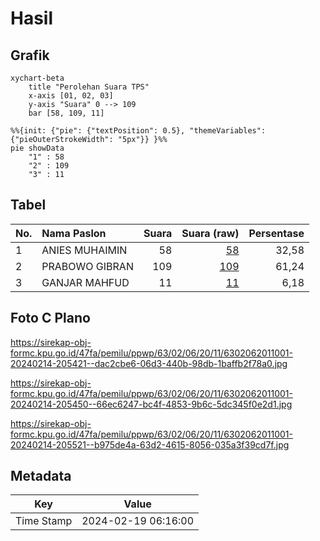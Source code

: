 # Hasil

## Grafik

```mermaid
xychart-beta
    title "Perolehan Suara TPS"
    x-axis [01, 02, 03]
    y-axis "Suara" 0 --> 109
    bar [58, 109, 11]
```

```mermaid
%%{init: {"pie": {"textPosition": 0.5}, "themeVariables": {"pieOuterStrokeWidth": "5px"}} }%%
pie showData
    "1" : 58
    "2" : 109
    "3" : 11
```

## Tabel

| No. | Nama Paslon    | Suara | Suara (raw) | Persentase |
|:--- |:-------------- | -----:| -----------:| ----------:|
| 1   | ANIES MUHAIMIN | 58    | [58][p-1]   | 32,58      |
| 2   | PRABOWO GIBRAN | 109   | [109][p-2]  | 61,24      |
| 3   | GANJAR MAHFUD  | 11    | [11][p-3]   | 6,18       |


[p-1]: https://github.com/gigit-pemilu/pemilu-2024-63-kalimantan-selatan/blob/main/pilpres/hitung-suara/sub/63-kalimantan-selatan/sub/02-kotabaru/sub/06-pulaulaut-utara/sub/2011-stagen/sub/001-tps/sub/paslon-1.txt
[p-2]: https://github.com/gigit-pemilu/pemilu-2024-63-kalimantan-selatan/blob/main/pilpres/hitung-suara/sub/63-kalimantan-selatan/sub/02-kotabaru/sub/06-pulaulaut-utara/sub/2011-stagen/sub/001-tps/sub/paslon-2.txt
[p-3]: https://github.com/gigit-pemilu/pemilu-2024-63-kalimantan-selatan/blob/main/pilpres/hitung-suara/sub/63-kalimantan-selatan/sub/02-kotabaru/sub/06-pulaulaut-utara/sub/2011-stagen/sub/001-tps/sub/paslon-3.txt

## Foto C Plano

https://sirekap-obj-formc.kpu.go.id/47fa/pemilu/ppwp/63/02/06/20/11/6302062011001-20240214-205421--dac2cbe6-06d3-440b-98db-1baffb2f78a0.jpg

https://sirekap-obj-formc.kpu.go.id/47fa/pemilu/ppwp/63/02/06/20/11/6302062011001-20240214-205450--66ec6247-bc4f-4853-9b6c-5dc345f0e2d1.jpg

https://sirekap-obj-formc.kpu.go.id/47fa/pemilu/ppwp/63/02/06/20/11/6302062011001-20240214-205521--b975de4a-63d2-4615-8056-035a3f39cd7f.jpg


## Metadata

| Key        | Value               |
| ---------- | ------------------- |
| Time Stamp | 2024-02-19 06:16:00 |



